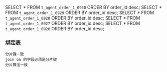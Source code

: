 SELECT * FROM `t_agent_order_1_0930` ORDER BY order_id desc;
SELECT * FROM `t_agent_order_1_0929` ORDER BY order_id desc;
SELECT * FROM `t_agent_order_1_0928` ORDER BY order_id desc;
SELECT * FROM `t_agent_order_1_0927` ORDER BY order_id desc;
SELECT * FROM `t_agent_order_1_0926` ORDER BY order_id desc;


### 绑定表
```editorconfig
分片键一致
join on 的字段必须是分片键
分片算法一致
```


